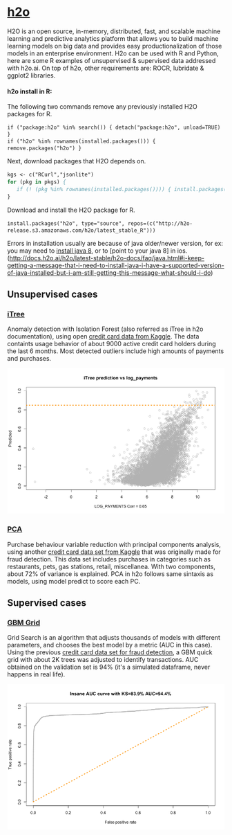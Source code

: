 # [h2o](http://docs.h2o.ai/h2o/latest-stable/h2o-docs/welcome.html)
H2O is an open source, in-memory, distributed, fast, and scalable machine learning and predictive analytics platform that allows you to build machine learning models on big data and provides easy productionalization of those models in an enterprise environment. H2o can be used with R and Python, here are some R examples of unsupervised & supervised data addressed with h2o.ai. On top of h2o, other requirements are: ROCR, lubridate & ggplot2 libraries. 

#### h2o install in R: 
The following two commands remove any previously installed H2O packages for R.

```
if ("package:h2o" %in% search()) { detach("package:h2o", unload=TRUE) }
if ("h2o" %in% rownames(installed.packages())) { remove.packages("h2o") }
```

Next, download packages that H2O depends on.
```p
kgs <- c("RCurl","jsonlite")
for (pkg in pkgs) {
   if (! (pkg %in% rownames(installed.packages()))) { install.packages(pkg) }
}
```

Download and install the H2O package for R.
```
install.packages("h2o", type="source", repos=(c("http://h2o-release.s3.amazonaws.com/h2o/latest_stable_R")))
```

Errors in installation usually are because of java older/newer version, for ex: you may need to [install java 8](https://stackoverflow.com/questions/60274066/error-while-using-h2o-init-in-r-java-related), or to [point to your java 8] in ios.(http://docs.h2o.ai/h2o/latest-stable/h2o-docs/faq/java.html#i-keep-getting-a-message-that-i-need-to-install-java-i-have-a-supported-version-of-java-installed-but-i-am-still-getting-this-message-what-should-i-do)  

## Unsupervised cases

### [iTree](https://github.com/camilaburne/h2o/tree/main/itree)

Anomaly detection with Isolation Forest (also referred as iTree in h2o documentation), using open [credit card data from Kaggle](https://www.kaggle.com/arjunbhasin2013/ccdata). The data containts usage behavior of about 9000 active credit card holders during the last 6 months. Most detected outliers include high amounts of payments and purchases. 

![alt text](https://github.com/camilaburne/h2o/blob/main/itree/itree_vs_logpayment.png  "Scatterplot of log payments vs predicted")

### [PCA](https://github.com/camilaburne/h2o/tree/main/PCA)

Purchase behaviour variable reduction with principal components analysis, using another [credit card data set from Kaggle](https://www.kaggle.com/kartik2112/fraud-detection) that was originally made for fraud detection. This data set includes purchases in categories such as restaurants, pets, gas stations, retail, miscellanea. With two components, about 72% of variance is explained. PCA in h2o follows same sintaxis as models, using model predict to score each PC. 


## Supervised cases

### [GBM Grid](https://github.com/camilaburne/h2o/tree/main/GBM)

Grid Search is an algorithm that adjusts thousands of models with different parameters, and chooses the best model by a metric (AUC in this case). Using the previous [credit card data set for fraud detection](https://www.kaggle.com/kartik2112/fraud-detection), a GBM quick grid with about 2K trees was adjusted to identify transactions. AUC obtained on the validation set is 94% (it's a simulated dataframe, never happens in real life). 

![alt text](https://github.com/camilaburne/h2o/blob/main/GBM/auc.png  "Insane AUC curve")
